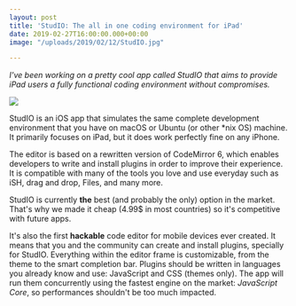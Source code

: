 ```yaml
---
layout: post
title: 'StudIO: The all in one coding environment for iPad'
date: 2019-02-27T16:00:00.000+00:00
image: "/uploads/2019/02/12/StudIO.jpg"

---
```

_I've been working on a pretty cool app called StudIO that aims to provide iPad users a fully functional coding environment without compromises._

![](https://studiocode.app/img/banner.png)

StudIO is an iOS app that simulates the same complete development environment that you have on macOS or Ubuntu (or other *nix OS) machine. It primarily focuses on iPad, but it does work perfectly fine on any iPhone.

The editor is based on a rewritten version of CodeMirror 6, which enables developers to write and install plugins in order to improve their experience. It is compatible with many of the tools you love and use everyday such as iSH, drag and drop, Files, and many more.

StudIO is currently **the** best (and probably the only) option in the market. That's why we made it cheap (4.99$ in most countries) so it's competitive with future apps.

It's also the first **hackable** code editor for mobile devices ever created. It means that you and the community can create and install plugins, specially for StudIO. Everything within the editor frame is customizable, from the theme to the smart completion bar. Plugins should be written in languages you already know and use: JavaScript and CSS (themes only). The app will run them concurrently using the fastest engine on the market: _JavaScript Core_, so performances shouldn't be too much impacted.
